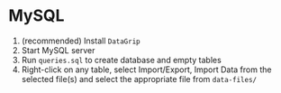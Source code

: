 # MySQL

1. (recommended) Install `DataGrip`
2. Start MySQL server
3. Run `queries.sql` to create database and empty tables
4. Right-click on any table, select Import/Export, Import Data from the selected file(s) and select the appropriate file from `data-files/`
